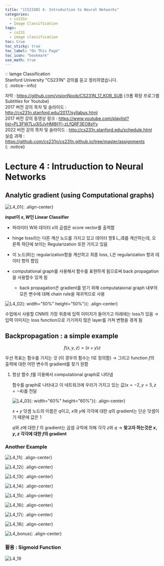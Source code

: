 ```yaml
---
title: "[CS231N] 4. Intruduction to Neural Networks"
categories:
  - cs231n
  - Image Classification
tags:
  - cs231
  - image classification
toc: true
toc_sticky: true
toc_label: "On This Page"
toc_icon: "bookmark"
use_math: true
---
```



💡 Iamge Classification <br>
Stanford University "CS231N" 강의를 듣고 정리하였습니다. <br>
{: .notice--info}


자막 : https://github.com/visionNoob/CS231N_17_KOR_SUB (크롬 확장 프로그램 Subtitles for Youtube) <br>
2017 버전 강의 목차 및 슬라이드 : http://cs231n.stanford.edu/2017/syllabus.html <br>
2017 버전 강의 동영상 링크 : https://www.youtube.com/playlist?list=PL3FW7Lu3i5JvHM8ljYj-zLfQRF3EO8sYv <br>
2022 버전 강의 목차 및 슬라이드 : http://cs231n.stanford.edu/schedule.html <br>
실습 과제 : https://github.com/cs231n/cs231n.github.io/tree/master/assignments <br>
{: .notice}

# Lecture 4 : Intruduction to Neural Networks

## Analytic gradient (using Computational graphs)

![L4_01](https://user-images.githubusercontent.com/86525868/171412748-514cbc3a-3ae5-4004-86ae-242278eead2b.png){: .align-center}

**input이 $x, W$인 Linear Classifier**

* 파라미터 W와 데이터 x의 곱셈은 score vector를 출력함 

* hinge loss라는 다른 계산 노드를 가지고 있고 데이터 항$ L_i$를 계산하는데, 오른쪽 하단에 보이는 Regularization 또한 가지고 있음

* 이 노드(R)는 regularization항을 계산하고 최종 loss, L은 regularization 항과 데이터 항의 합임

* computational graph를 사용해서 함수를 표현하게 됨으로써 back propagation을 사용할수 있게 됨

  * back propagation은 gradient를 얻기 위해 computataional graph 내부의 모든 변수에 대해 chain rule을 재귀적으로 사용 

    

![L4_02](https://user-images.githubusercontent.com/86525868/171412761-d62d56e9-df79-42c1-a374-8d2fdc32dd6a.png){: width="50%" height="50%"}{: .align-center}

수업에서 사용할 CNN의 가장 위층에 입력 이미지가 들어가고 아래에는 loss가 있음 → 입력 이미지는 loss function으로 가기까지 많은 layer를 거쳐 변형을 겪게 됨



## Backpropagation : a simple example

$$
f(x, y, z)=(x+y)z
$$

우선 목표는 함수를 가지는 것 (이 경우의 함수는 f로 정의함) → 그리고 function $f$의 출력에 대한 어떤 변수의 gradient를 찾기 원함

1. 항상 함수 $f$를 이용해서 computational graph로 나타냄 

    함수를 graph로 나타내고 이 네트워크에 우리가 가지고 있는 값$(x=-2, y=5, z=-4)$를 전달 <br>

    ![L4_03](https://user-images.githubusercontent.com/86525868/171412767-fc5767cd-4d76-42bd-bb7c-f68652ddce89.png){: width="60%" height="60%"}{: .align-center}

    $x+y$ 덧셈 노드의 이름은 $q$이고, $x$와 $y$에 각각에 대한 $q$의 gradient는 단순 덧셈이기 때문에 값은 1

    $q$와 $z$에 대한 $f$ 의 gradient는 곱셈 규칙에 의해 각각 $z$와 $q$ → __찾고자 하는것은 $x, y, z$ 각각에 대한 $f$의 gradient__ <br>
    
### Another Example 

![L4_11](https://user-images.githubusercontent.com/86525868/171990884-f892bd94-5f17-4f15-8836-4d088d5cc885.JPG){: .align-center}

![L4_12](https://user-images.githubusercontent.com/86525868/171990887-9ae42d20-2c8c-4701-82da-f86af12b4662.JPG){: .align-center}

![L4_13](https://user-images.githubusercontent.com/86525868/171990890-ce287e95-53fd-43aa-9673-22d0373b2d1e.JPG){: .align-center}

![L4_14](https://user-images.githubusercontent.com/86525868/171990891-f4117fa4-ac7a-4574-8bcd-1917027c6f75.JPG){: .align-center}

![L4_15](https://user-images.githubusercontent.com/86525868/171990892-e9d43d86-c879-42d3-955b-31ade44bfebb.JPG){: .align-center}

![L4_16](https://user-images.githubusercontent.com/86525868/171990894-c046e5d1-7841-4cd7-9e79-c08d098502ce.JPG){: .align-center}

![L4_17](https://user-images.githubusercontent.com/86525868/171990895-775fbeb9-9501-4a0a-b475-dad9cb93b8df.JPG){: .align-center}

![L4_18](https://user-images.githubusercontent.com/86525868/171990896-e610b43d-345c-43a3-915c-a70e36398cf6.JPG){: .align-center}

![L4_bonus](https://user-images.githubusercontent.com/86525868/171990898-aeb0046c-4ebc-42a7-a0d6-c0823c2c2805.png){: .align-center}

### 활용 : Sigmoid Function

![L4_19](https://user-images.githubusercontent.com/86525868/172049931-8acba6f7-2956-4e04-831f-c3547ec35039.png)

